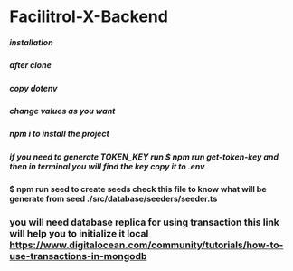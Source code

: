 # Facilitrol-X-Backend



##### installation

##### after clone

##### copy dotenv

##### change values as you want

##### npm i to install the project

##### if you need to generate TOKEN_KEY run $ npm run get-token-key and then in terminal you will find the key copy it to .env

#### $ npm run seed to create seeds check this file to know what will be generate from seed ./src/database/seeders/seeder.ts

### you will need database replica for using transaction this link will help you to initialize it local https://www.digitalocean.com/community/tutorials/how-to-use-transactions-in-mongodb

